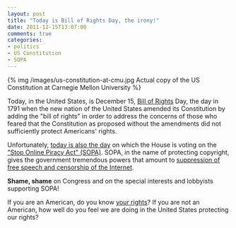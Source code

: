 ```yaml
---
layout: post
title: "Today is Bill of Rights Day, the irony!"
date: 2011-12-15T13:07:00
comments: true
categories:
- politics
- US Constitution
- SOPA
---
```

{% img /images/us-constitution-at-cmu.jpg Actual copy of the US Constitution at Carnegie Mellon University %}

Today, in the United States, is December 15, [Bill of Rights](http://en.wikipedia.org/wiki/United_States_Bill_of_Rights) Day, the day in 1791 when the new nation of the United States amended its Constitution by adding the "bill of rights" in order to address the concerns of those who feared that the Constitution as proposed without the amendments did not sufficiently protect Americans' rights.

Unfortunately, [today is also the day](http://americancensorship.org/) on which the House is voting on the ["Stop Online Piracy Act" (SOPA)](http://en.wikipedia.org/wiki/Stop_Online_Piracy_Act). SOPA, in the name of protecting copyright, gives the government tremendous powers that amount to [suppression of free speech and censorship of the Internet](http://www.eff.org/deeplinks/2011/12/internet-inventors-warn-against-sopa-and-pipa).

**Shame, shame** on Congress and on the special interests and lobbyists supporting SOPA!

If you are an American, do you know [your rights](http://www.billofrightsinstitute.org/)? If you are not an American, how well do you feel we are doing in the United States protecting our rights?
